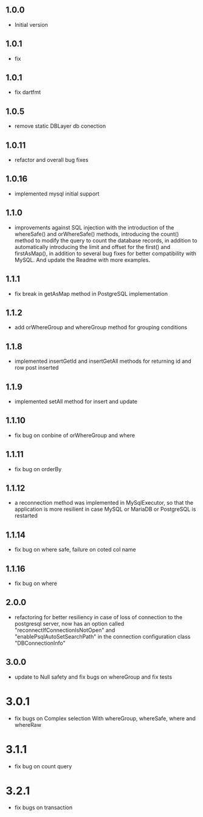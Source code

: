 ## 1.0.0

- Initial version

## 1.0.1

- fix 

## 1.0.1

- fix dartfmt 

## 1.0.5

- remove static DBLayer db conection

## 1.0.11

- refactor and overall bug fixes

## 1.0.16

- implemented mysql initial support

## 1.1.0

- improvements against SQL injection with the introduction of the whereSafe() and orWhereSafe() methods, introducing the count() method to modify the query to count the database records, in addition to automatically introducing the limit and offset for the first() and firstAsMap(), in addition to several bug fixes for better compatibility with MySQL. And update the Readme with more examples.

## 1.1.1

- fix break in getAsMap method in PostgreSQL implementation

## 1.1.2

- add orWhereGroup and whereGroup method for grouping conditions

## 1.1.8

- implemented insertGetId and insertGetAll methods for returning id and row post inserted

## 1.1.9

- implemented setAll method for insert and update

## 1.1.10

- fix bug on conbine of orWhereGroup and where

## 1.1.11

- fix bug on orderBy

## 1.1.12

- a reconnection method was implemented in MySqlExecutor, so that the application is more resilient in case MySQL or MariaDB or PostgreSQL is restarted

## 1.1.14

- fix bug on where safe, failure on coted col name

## 1.1.16

- fix bug on where 

## 2.0.0

- refactoring for better resiliency in case of loss of connection to the postgresql server, now has an option called "reconnectIfConnectionIsNotOpen" and "enablePsqlAutoSetSearchPath" in the connection configuration class "DBConnectionInfo"

## 3.0.0

- update to Null safety and fix bugs on whereGroup and fix tests

# 3.0.1

- fix bugs on Complex selection With whereGroup, whereSafe, where and whereRaw

# 3.1.1

- fix bug on count query

# 3.2.1

- fix bugs on transaction